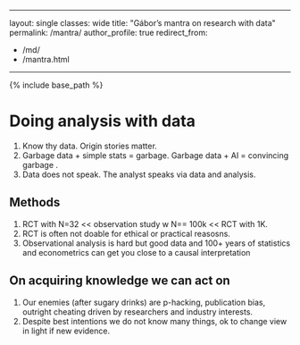 

---
layout: single
classes: wide
title: "Gábor’s mantra on research with data"
permalink: /mantra/
author_profile: true
redirect_from:
  - /md/
  - /mantra.html
---

{% include base_path %}

# Doing analysis with data

1. Know thy data. Origin stories matter. 
2. Garbage data + simple stats = garbage. Garbage data + AI = convincing garbage . 
3. Data does not speak. The analyst speaks via data and analysis. 

## Methods

1. RCT with N=32 << observation study w N== 100k << RCT with 1K. 
2. RCT is often not doable for ethical or practical reasosns. 
3. Observational analysis is hard but good data and 100+ years of statistics and econometrics can get you close to a causal interpretation


## On acquiring knowledge we can act on

1. Our enemies (after sugary drinks) are  p-hacking, publication bias, outright cheating driven by researchers and industry interests. 
2. Despite best intentions we do not know many things, ok to change view in light if new evidence. 

